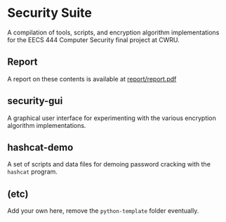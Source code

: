 # Security Suite
A compilation of tools, scripts, and encryption algorithm implementations for the EECS 444 Computer Security final project at CWRU.

## Report
A report on these contents is available at [report/report.pdf](report/report.pdf)

## security-gui
A graphical user interface for experimenting with the various encryption algorithm implementations.

## hashcat-demo
A set of scripts and data files for demoing password cracking with the `hashcat` program.

## (etc)
Add your own here, remove the `python-template` folder eventually.

